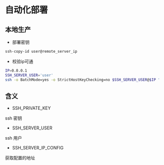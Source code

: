 # 自动化部署

## 本地生产

- 部署密钥

```sh
ssh-copy-id user@remote_server_ip
```

- 校验ip可通

```sh
IP=0.0.0.1
SSH_SERVER_USER='user'
ssh -o BatchMode=yes -o StrictHostKeyChecking=no $SSH_SERVER_USER@$IP "echo 'successful!' || echo 'Connection failed'"
```

## 含义

- SSH_PRIVATE_KEY

ssh 密钥

- SSH_SERVER_USER

ssh 用户

- SSH_SERVER_IP_CONFIG

获取配置的地址
